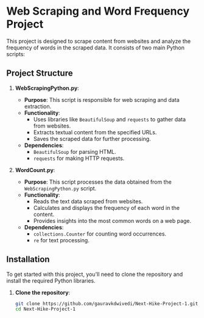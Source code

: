 # Web Scraping and Word Frequency Project

This project is designed to scrape content from websites and analyze the frequency of words in the scraped data. It consists of two main Python scripts:

## Project Structure

1. **WebScrapingPython.py**:
   - **Purpose**: This script is responsible for web scraping and data extraction.
   - **Functionality**:
     - Uses libraries like `BeautifulSoup` and `requests` to gather data from websites.
     - Extracts textual content from the specified URLs.
     - Saves the scraped data for further processing.
   - **Dependencies**:
     - `BeautifulSoup` for parsing HTML.
     - `requests` for making HTTP requests.

2. **WordCount.py**:
   - **Purpose**: This script processes the data obtained from the `WebScrapingPython.py` script.
   - **Functionality**:
     - Reads the text data scraped from websites.
     - Calculates and displays the frequency of each word in the content.
     - Provides insights into the most common words on a web page.
   - **Dependencies**:
     - `collections.Counter` for counting word occurrences.
     - `re` for text processing.

## Installation

To get started with this project, you'll need to clone the repository and install the required Python libraries.

1. **Clone the repository**:
   ```bash
   git clone https://github.com/gauravkdwivedi/Next-Hike-Project-1.git
   cd Next-Hike-Project-1